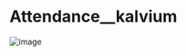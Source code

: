 # Attendance__kalvium
![image](https://github.com/samreen-akhtar/Attendance__kalvium/assets/110802942/833f9043-8dc2-4596-befc-b6043dafada6)
